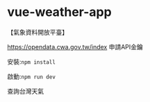 # vue-weather-app

【氣象資料開放平臺】

https://opendata.cwa.gov.tw/index 申請API金鑰

安裝:`npm install`

啟動:`npm run dev`

查詢台灣天氣
